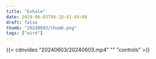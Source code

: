 ```yaml
---
title: "Exhale"
date: 2024-06-03T04:18:41-04:00
draft: false
thumb: "20240603/thumb.png"
tags: ["wire"]
---
```


{{< cdnvideo "20240603/20240603.mp4" "" "controls" >}}
